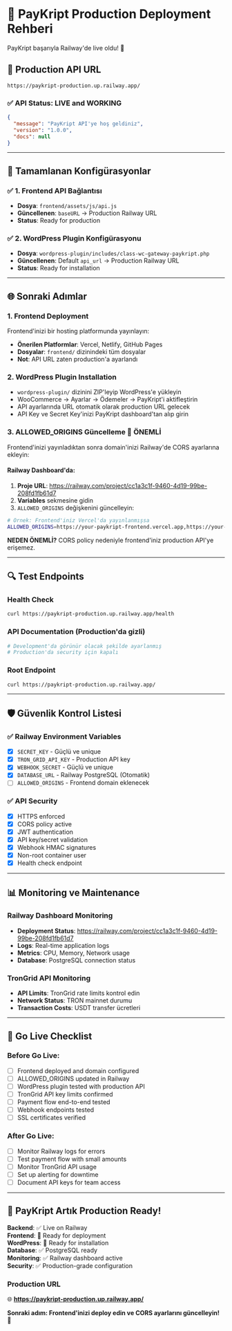 # 🚀 PayKript Production Deployment Rehberi

PayKript başarıyla Railway'de live oldu! 🎉

## 📡 **Production API URL**
```
https://paykript-production.up.railway.app/
```

### ✅ **API Status**: LIVE and WORKING
```json
{
  "message": "PayKript API'ye hoş geldiniz",
  "version": "1.0.0",
  "docs": null
}
```

---

## 🔧 **Tamamlanan Konfigürasyonlar**

### ✅ **1. Frontend API Bağlantısı**
- **Dosya**: `frontend/assets/js/api.js`
- **Güncellenen**: `baseURL` → Production Railway URL
- **Status**: Ready for production

### ✅ **2. WordPress Plugin Konfigürasyonu**  
- **Dosya**: `wordpress-plugin/includes/class-wc-gateway-paykript.php`
- **Güncellenen**: Default `api_url` → Production Railway URL
- **Status**: Ready for installation

---

## 🌐 **Sonraki Adımlar**

### **1. Frontend Deployment**
Frontend'inizi bir hosting platformunda yayınlayın:
- **Önerilen Platformlar**: Vercel, Netlify, GitHub Pages
- **Dosyalar**: `frontend/` dizinindeki tüm dosyalar
- **Not**: API URL zaten production'a ayarlandı

### **2. WordPress Plugin Installation**
- `wordpress-plugin/` dizinini ZIP'leyip WordPress'e yükleyin
- WooCommerce → Ayarlar → Ödemeler → PayKript'i aktifleştirin
- API ayarlarında URL otomatik olarak production URL gelecek
- API Key ve Secret Key'inizi PayKript dashboard'tan alıp girin

### **3. ALLOWED_ORIGINS Güncelleme** 🚨 **ÖNEMLİ**

Frontend'inizi yayınladıktan sonra domain'inizi Railway'de CORS ayarlarına ekleyin:

#### Railway Dashboard'da:
1. **Proje URL**: https://railway.com/project/cc1a3c1f-9460-4d19-99be-208fd1fb61d7
2. **Variables** sekmesine gidin
3. `ALLOWED_ORIGINS` değişkenini güncelleyin:

```bash
# Örnek: Frontend'iniz Vercel'da yayınlanmışsa
ALLOWED_ORIGINS=https://your-paykript-frontend.vercel.app,https://your-wordpress-site.com
```

**NEDEN ÖNEMLİ?** CORS policy nedeniyle frontend'iniz production API'ye erişemez.

---

## 🔍 **Test Endpoints**

### **Health Check**
```bash
curl https://paykript-production.up.railway.app/health
```

### **API Documentation** (Production'da gizli)
```bash
# Development'da görünür olacak şekilde ayarlanmış
# Production'da security için kapalı
```

### **Root Endpoint**
```bash
curl https://paykript-production.up.railway.app/
```

---

## 🛡️ **Güvenlik Kontrol Listesi**

### ✅ **Railway Environment Variables**
- [x] `SECRET_KEY` - Güçlü ve unique
- [x] `TRON_GRID_API_KEY` - Production API key  
- [x] `WEBHOOK_SECRET` - Güçlü ve unique
- [x] `DATABASE_URL` - Railway PostgreSQL (Otomatik)
- [ ] `ALLOWED_ORIGINS` - Frontend domain eklenecek

### ✅ **API Security**
- [x] HTTPS enforced
- [x] CORS policy active
- [x] JWT authentication
- [x] API key/secret validation
- [x] Webhook HMAC signatures
- [x] Non-root container user
- [x] Health check endpoint

---

## 📊 **Monitoring ve Maintenance**

### **Railway Dashboard Monitoring**
- **Deployment Status**: https://railway.com/project/cc1a3c1f-9460-4d19-99be-208fd1fb61d7
- **Logs**: Real-time application logs
- **Metrics**: CPU, Memory, Network usage
- **Database**: PostgreSQL connection status

### **TronGrid API Monitoring**
- **API Limits**: TronGrid rate limits kontrol edin
- **Network Status**: TRON mainnet durumu
- **Transaction Costs**: USDT transfer ücretleri

---

## 🚀 **Go Live Checklist**

### **Before Go Live:**
- [ ] Frontend deployed and domain configured
- [ ] ALLOWED_ORIGINS updated in Railway
- [ ] WordPress plugin tested with production API
- [ ] TronGrid API key limits confirmed
- [ ] Payment flow end-to-end tested
- [ ] Webhook endpoints tested
- [ ] SSL certificates verified

### **After Go Live:**
- [ ] Monitor Railway logs for errors
- [ ] Test payment flow with small amounts
- [ ] Monitor TronGrid API usage
- [ ] Set up alerting for downtime
- [ ] Document API keys for team access

---

## 🎯 **PayKript Artık Production Ready!**

**Backend**: ✅ Live on Railway  
**Frontend**: 🔄 Ready for deployment  
**WordPress**: 🔄 Ready for installation  
**Database**: ✅ PostgreSQL ready  
**Monitoring**: ✅ Railway dashboard active  
**Security**: ✅ Production-grade configuration  

### **Production URL**
🌐 **https://paykript-production.up.railway.app/**

**Sonraki adım: Frontend'inizi deploy edin ve CORS ayarlarını güncelleyin!** 🚀 
